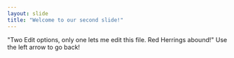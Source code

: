 ```yaml
---
layout: slide
title: "Welcome to our second slide!"
---
```

"Two Edit options, only one lets me edit this file.  Red Herrings abound!"
Use the left arrow to go back!
